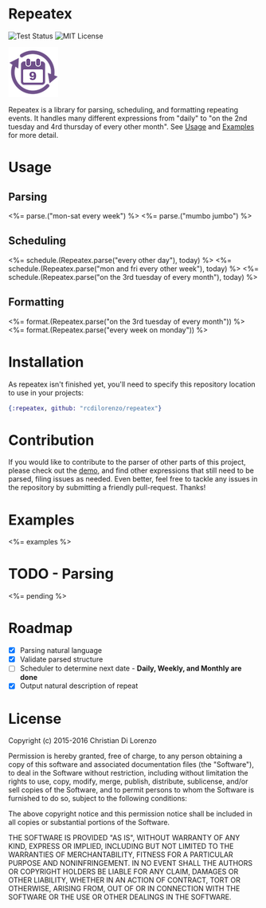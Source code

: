 Repeatex
========

![Test Status](https://travis-ci.org/rcdilorenzo/repeatex.svg)
![MIT License](https://img.shields.io/badge/license-MIT-blue.svg?style=flat)
<br>

![Repeatex](logo.png)

Repeatex is a library for parsing, scheduling, and formatting repeating events. It handles many different expressions from "daily" to "on the 2nd tuesday and 4rd thursday of every other month". See [Usage](#usage) and [Examples](#example) for more detail.

# Usage

## Parsing

<%= parse.("mon-sat every week") %>
<%= parse.("mumbo jumbo") %>

## Scheduling

<%= schedule.(Repeatex.parse("every other day"), today) %>
<%= schedule.(Repeatex.parse("mon and fri every other week"), today) %>
<%= schedule.(Repeatex.parse("on the 3rd tuesday of every month"), today) %>

## Formatting

<%= format.(Repeatex.parse("on the 3rd tuesday of every month")) %>
<%= format.(Repeatex.parse("every week on monday")) %>

# Installation

As repeatex isn't finished yet, you'll need to specify this repository location to use in your projects:
```elixir
{:repeatex, github: "rcdilorenzo/repeatex"}
```

# Contribution

If you would like to contribute to the parser of other parts of this project, please check out the [demo](http://rcdilorenzo.github.io/repeatex), and find other expressions that still need to be parsed, filing issues as needed. Even better, feel free to tackle any issues in the repository by submitting a friendly pull-request. Thanks!

# Examples

<%= examples %>

# TODO - Parsing

<%= pending %>

# Roadmap

- [x] Parsing natural language
- [x] Validate parsed structure
- [ ] Scheduler to determine next date - **Daily, Weekly, and Monthly are done**
- [x] Output natural description of repeat

# License

Copyright (c) 2015-2016 Christian Di Lorenzo

Permission is hereby granted, free of charge, to any person obtaining a copy
of this software and associated documentation files (the "Software"), to deal
in the Software without restriction, including without limitation the rights
to use, copy, modify, merge, publish, distribute, sublicense, and/or sell
copies of the Software, and to permit persons to whom the Software is
furnished to do so, subject to the following conditions:

The above copyright notice and this permission notice shall be included in
all copies or substantial portions of the Software.

THE SOFTWARE IS PROVIDED "AS IS", WITHOUT WARRANTY OF ANY KIND, EXPRESS OR
IMPLIED, INCLUDING BUT NOT LIMITED TO THE WARRANTIES OF MERCHANTABILITY,
FITNESS FOR A PARTICULAR PURPOSE AND NONINFRINGEMENT. IN NO EVENT SHALL THE
AUTHORS OR COPYRIGHT HOLDERS BE LIABLE FOR ANY CLAIM, DAMAGES OR OTHER
LIABILITY, WHETHER IN AN ACTION OF CONTRACT, TORT OR OTHERWISE, ARISING FROM,
OUT OF OR IN CONNECTION WITH THE SOFTWARE OR THE USE OR OTHER DEALINGS IN
THE SOFTWARE.
